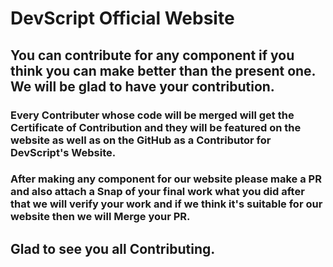 # DevScript Official Website

## You can contribute for any component if you think you can make better than the present one. We will be glad to have your contribution.

### Every Contributer whose code will be merged will get the Certificate of Contribution and they will be featured on the website as well as on the GitHub as a Contributor for DevScript's Website.

### After making any component for our website please make a PR and also attach a Snap of your final work what you did after that we will verify your work and if we think it's suitable for our website then we will Merge your PR.

## Glad to see you all Contributing.

